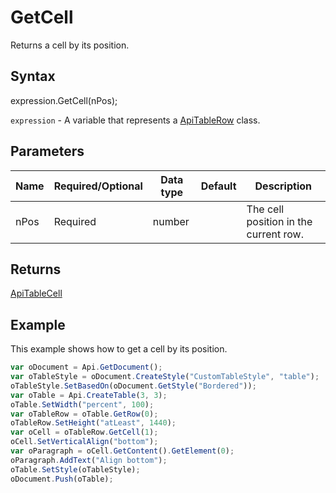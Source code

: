# GetCell

Returns a cell by its position.

## Syntax

expression.GetCell(nPos);

`expression` - A variable that represents a [ApiTableRow](../ApiTableRow.md) class.

## Parameters

| **Name** | **Required/Optional** | **Data type** | **Default** | **Description** |
| ------------- | ------------- | ------------- | ------------- | ------------- |
| nPos | Required | number |  | The cell position in the current row. |

## Returns

[ApiTableCell](../../ApiTableCell/ApiTableCell.md)

## Example

This example shows how to get a cell by its position.

```javascript
var oDocument = Api.GetDocument();
var oTableStyle = oDocument.CreateStyle("CustomTableStyle", "table");
oTableStyle.SetBasedOn(oDocument.GetStyle("Bordered"));
var oTable = Api.CreateTable(3, 3);
oTable.SetWidth("percent", 100);
var oTableRow = oTable.GetRow(0);
oTableRow.SetHeight("atLeast", 1440);
var oCell = oTableRow.GetCell(1);
oCell.SetVerticalAlign("bottom");
var oParagraph = oCell.GetContent().GetElement(0);
oParagraph.AddText("Align bottom");
oTable.SetStyle(oTableStyle);
oDocument.Push(oTable);
```
